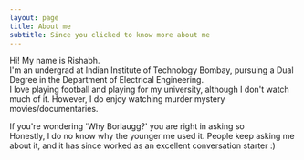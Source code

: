 ```yaml
---
layout: page
title: About me
subtitle: Since you clicked to know more about me
---
```

<!--<p align="center">
<img src="https://github.com/borlaugg/borlaugg.github.io/assets/81488614/9975ae0a-bd46-4c92-9829-45284d1c79f2" alt="drawing" width="150"/>                  
</p>-->
  
Hi! My name is Rishabh.                             
I'm an undergrad at Indian Institute of Technology Bombay, pursuing a Dual Degree in the Department of Electrical Engineering.             
I love playing football and playing for my university, although I don't watch much of it. However, I do enjoy watching murder mystery movies/documentaries.


If you're wondering 'Why Borlaugg?' you are right in asking so                              
Honestly, I do no know why the younger me used it. People keep asking me about it, and it has since worked as an excellent conversation starter :)
